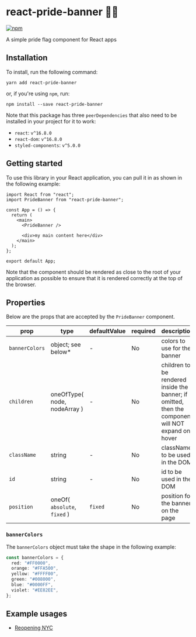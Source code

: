 # react-pride-banner 🏳️‍🌈

[![npm](https://img.shields.io/npm/v/react-pride-banner)](https://www.npmjs.com/package/react-pride-banner)

A simple pride flag component for React apps

## Installation

To install, run the following command:

```
yarn add react-pride-banner
```

or, if you're using `npm`, run:

```
npm install --save react-pride-banner
```

Note that this package has three `peerDependencies` that also need to be installed in your project for it to work:

- `react`: `v^16.8.0`
- `react-dom`: `v^16.8.0`
- `styled-components`: `v^5.0.0`

## Getting started

To use this library in your React application, you can pull it in as shown in the following example:

```tsx
import React from "react";
import PrideBanner from "react-pride-banner";

const App = () => {
  return (
    <main>
      <PrideBanner />

      <div>my main content here</div>
    </main>
  );
};

export default App;
```

Note that the component should be rendered as close to the root of your application as possible to ensure that it is rendered correctly at the top of the browser.

## Properties

Below are the props that are accepted by the `PrideBanner` component.

| prop           | type                         | defaultValue | required | description                                                                                        |
| -------------- | ---------------------------- | ------------ | -------- | -------------------------------------------------------------------------------------------------- |
| `bannerColors` | object; see below\*          | -            | No       | colors to use for the banner                                                                       |
| `children`     | oneOfType( node, nodeArray ) | -            | No       | children to be rendered inside the banner; if omitted, then the component will NOT expand on hover |
| `className`    | string                       | -            | No       | className to be used in the DOM                                                                    |
| `id`           | string                       | -            | No       | id to be used in the DOM                                                                           |
| `position`     | oneOf( `absolute`, `fixed` ) | `fixed`      | No       | position for the banner on the page                                                                |

### `bannerColors`

The `bannerColors` object must take the shape in the following example:

```ts
const bannerColors = {
  red: "#FF0000",
  orange: "#FFA500",
  yellow: "#FFFF00",
  green: "#008000",
  blue: "#0000FF",
  violet: "#EE82EE",
};
```

## Example usages

- [Reopening NYC](https://reopeningnyc.com) 
